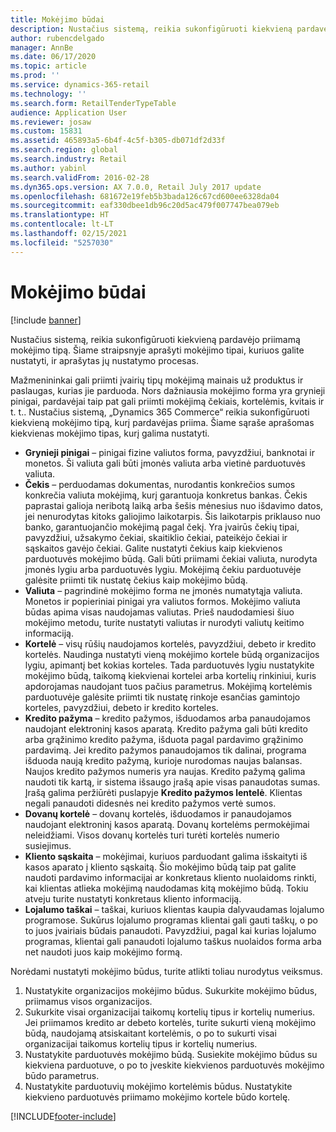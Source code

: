 ```yaml
---
title: Mokėjimo būdai
description: Nustačius sistemą, reikia sukonfigūruoti kiekvieną pardavėjo priimamą mokėjimo tipą. Šiame straipsnyje aprašyti mokėjimo tipai, kuriuos galite nustatyti, ir aprašytas jų nustatymo procesas.
author: rubencdelgado
manager: AnnBe
ms.date: 06/17/2020
ms.topic: article
ms.prod: ''
ms.service: dynamics-365-retail
ms.technology: ''
ms.search.form: RetailTenderTypeTable
audience: Application User
ms.reviewer: josaw
ms.custom: 15831
ms.assetid: 465893a5-6b4f-4c5f-b305-db071df2d33f
ms.search.region: global
ms.search.industry: Retail
ms.author: yabinl
ms.search.validFrom: 2016-02-28
ms.dyn365.ops.version: AX 7.0.0, Retail July 2017 update
ms.openlocfilehash: 681672e19feb5b3bada126c67cd600ee6328da04
ms.sourcegitcommit: eaf330dbee1db96c20d5ac479f007747bea079eb
ms.translationtype: HT
ms.contentlocale: lt-LT
ms.lasthandoff: 02/15/2021
ms.locfileid: "5257030"
---
```

# <a name="payment-methods"></a>Mokėjimo būdai

[!include [banner](includes/banner.md)]

Nustačius sistemą, reikia sukonfigūruoti kiekvieną pardavėjo priimamą mokėjimo tipą. Šiame straipsnyje aprašyti mokėjimo tipai, kuriuos galite nustatyti, ir aprašytas jų nustatymo procesas.

Mažmenininkai gali priimti įvairių tipų mokėjimą mainais už produktus ir paslaugas, kurias jie parduoda. Nors dažniausia mokėjimo forma yra grynieji pinigai, pardavėjai taip pat gali priimti mokėjimą čekiais, kortelėmis, kvitais ir t. t.. Nustačius sistemą, „Dynamics 365 Commerce“ reikia sukonfigūruoti kiekvieną mokėjimo tipą, kurį pardavėjas priima. Šiame sąraše aprašomas kiekvienas mokėjimo tipas, kurį galima nustatyti.

- **Grynieji pinigai** – pinigai fizine valiutos forma, pavyzdžiui, banknotai ir monetos. Ši valiuta gali būti įmonės valiuta arba vietinė parduotuvės valiuta.
- **Čekis** – perduodamas dokumentas, nurodantis konkrečios sumos konkrečia valiuta mokėjimą, kurį garantuoja konkretus bankas. Čekis paprastai galioja neribotą laiką arba šešis mėnesius nuo išdavimo datos, jei nenurodytas kitoks galiojimo laikotarpis. Šis laikotarpis priklauso nuo banko, garantuojančio mokėjimą pagal čekį. Yra įvairūs čekių tipai, pavyzdžiui, užsakymo čekiai, skaitiklio čekiai, pateikėjo čekiai ir sąskaitos gavėjo čekiai. Galite nustatyti čekius kaip kiekvienos parduotuvės mokėjimo būdą. Gali būti priimami čekiai valiuta, nurodyta įmonės lygiu arba parduotuvės lygiu. Mokėjimą čekiu parduotuvėje galėsite priimti tik nustatę čekius kaip mokėjimo būdą.
- **Valiuta** – pagrindinė mokėjimo forma ne įmonės numatytąja valiuta. Monetos ir popieriniai pinigai yra valiutos formos. Mokėjimo valiuta būdas apima visas naudojamas valiutas. Prieš naudodamiesi šiuo mokėjimo metodu, turite nustatyti valiutas ir nurodyti valiutų keitimo informaciją.
- **Kortelė** – visų rūšių naudojamos kortelės, pavyzdžiui, debeto ir kredito kortelės. Naudinga nustatyti vieną mokėjimo kortele būdą organizacijos lygiu, apimantį bet kokias korteles. Tada parduotuvės lygiu nustatykite mokėjimo būdą, taikomą kiekvienai kortelei arba kortelių rinkiniui, kuris apdorojamas naudojant tuos pačius parametrus. Mokėjimą kortelėmis parduotuvėje galėsite priimti tik nustatę rinkoje esančias gamintojo korteles, pavyzdžiui, debeto ir kredito korteles.
- **Kredito pažyma** – kredito pažymos, išduodamos arba panaudojamos naudojant elektroninį kasos aparatą. Kredito pažyma gali būti kredito arba grąžinimo kredito pažyma, išduota pagal pardavimo grąžinimo pardavimą. Jei kredito pažymos panaudojamos tik dalinai, programa išduoda naują kredito pažymą, kurioje nurodomas naujas balansas. Naujos kredito pažymos numeris yra naujas. Kredito pažymą galima naudoti tik kartą, ir sistema išsaugo įrašą apie visas panaudotas sumas. Įrašą galima peržiūrėti puslapyje **Kredito pažymos lentelė**. Klientas negali panaudoti didesnės nei kredito pažymos vertė sumos.
- **Dovanų kortelė** – dovanų kortelės, išduodamos ir panaudojamos naudojant elektroninį kasos aparatą. Dovanų kortelėms permokėjimai neleidžiami. Visos dovanų kortelės turi turėti kortelės numerio susiejimus. 
- **Kliento sąskaita** – mokėjimai, kuriuos parduodant galima išskaityti iš kasos aparato į kliento sąskaitą. Šio mokėjimo būdą taip pat galite naudoti pardavimo informacijai ar konkretaus kliento nuolaidoms rinkti, kai klientas atlieka mokėjimą naudodamas kitą mokėjimo būdą. Tokiu atveju turite nustatyti konkretaus kliento informaciją.
- **Lojalumo taškai** – taškai, kuriuos klientas kaupia dalyvaudamas lojalumo programose. Sukūrus lojalumo programas klientai gali gauti taškų, o po to juos įvairiais būdais panaudoti. Pavyzdžiui, pagal kai kurias lojalumo programas, klientai gali panaudoti lojalumo taškus nuolaidos forma arba net naudoti juos kaip mokėjimo formą.

Norėdami nustatyti mokėjimo būdus, turite atlikti toliau nurodytus veiksmus.

1. Nustatykite organizacijos mokėjimo būdus. Sukurkite mokėjimo būdus, priimamus visos organizacijos.
2. Sukurkite visai organizacijai taikomų kortelių tipus ir kortelių numerius. Jei priimamos kredito ar debeto kortelės, turite sukurti vieną mokėjimo būdą, naudojamą atsiskaitant kortelėmis, o po to sukurti visai organizacijai taikomus kortelių tipus ir kortelių numerius.
3. Nustatykite parduotuvės mokėjimo būdą. Susiekite mokėjimo būdus su kiekviena parduotuve, o po to įveskite kiekvienos parduotuvės mokėjimo būdo parametrus.
4. Nustatykite parduotuvių mokėjimo kortelėmis būdus. Nustatykite kiekvieno parduotuvės priimamo mokėjimo kortele būdo kortelę.


[!INCLUDE[footer-include](../includes/footer-banner.md)]